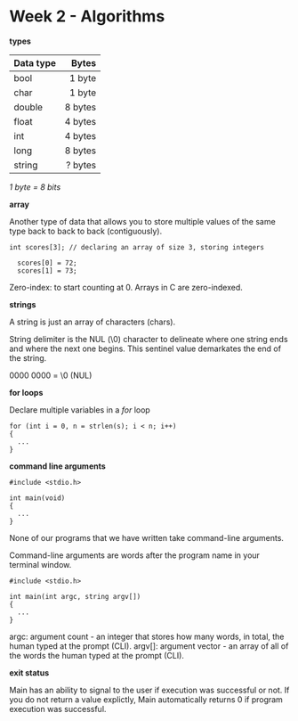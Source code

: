 # Week 2 - Algorithms

__types__

| Data type | Bytes   |
| :---      |  ---:   |
| bool      | 1 byte  |
| char      | 1 byte  |
| double    | 8 bytes |
| float     | 4 bytes |
| int       | 4 bytes |
| long      | 8 bytes |
| string    | ? bytes |

_1 byte = 8 bits_

__array__

Another type of data that allows you to store multiple values of the same type back to back to back (contiguously).

    int scores[3]; // declaring an array of size 3, storing integers

      scores[0] = 72;
      scores[1] = 73;

Zero-index: to start counting at 0. Arrays in C are zero-indexed.

__strings__

A string is just an array of characters (chars).

String delimiter is the NUL (\0) character to delineate where one string ends and where the next one begins.
This sentinel value demarkates the end of the string.

0000 0000 = \0 (NUL)

__for loops__

Declare multiple variables in a _for_ loop

    for (int i = 0, n = strlen(s); i < n; i++)
    {
      ...
    }

__command line arguments__

    #include <stdio.h>

    int main(void)
    {
      ...
    }

None of our programs that we have written take command-line arguments.

Command-line arguments are words after the program name in your terminal window.

    #include <stdio.h>

    int main(int argc, string argv[])
    {
      ...
    }

argc: argument count - an integer that stores how many words, in total, the human typed at the prompt (CLI).
argv[]: argument vector - an array of all of the words the human typed at the prompt (CLI).

__exit status__

Main has an ability to signal to the user if execution was successful or not.
If you do not return a value explictly, Main automatically returns 0 if program execution was successful.
